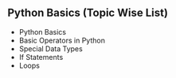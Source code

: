 ## Python Basics (Topic Wise List)

* Python Basics
* Basic Operators in Python
* Special Data Types
* If Statements
* Loops
